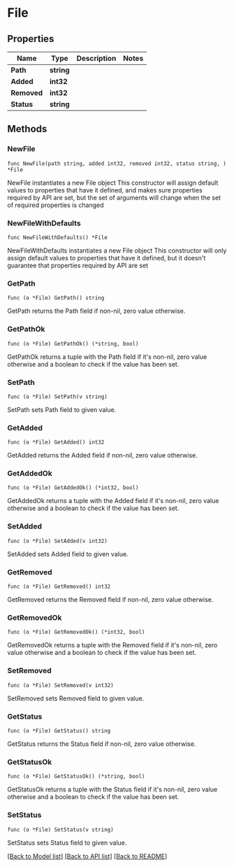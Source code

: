 # File

## Properties

Name | Type | Description | Notes
------------ | ------------- | ------------- | -------------
**Path** | **string** |  | 
**Added** | **int32** |  | 
**Removed** | **int32** |  | 
**Status** | **string** |  | 

## Methods

### NewFile

`func NewFile(path string, added int32, removed int32, status string, ) *File`

NewFile instantiates a new File object
This constructor will assign default values to properties that have it defined,
and makes sure properties required by API are set, but the set of arguments
will change when the set of required properties is changed

### NewFileWithDefaults

`func NewFileWithDefaults() *File`

NewFileWithDefaults instantiates a new File object
This constructor will only assign default values to properties that have it defined,
but it doesn't guarantee that properties required by API are set

### GetPath

`func (o *File) GetPath() string`

GetPath returns the Path field if non-nil, zero value otherwise.

### GetPathOk

`func (o *File) GetPathOk() (*string, bool)`

GetPathOk returns a tuple with the Path field if it's non-nil, zero value otherwise
and a boolean to check if the value has been set.

### SetPath

`func (o *File) SetPath(v string)`

SetPath sets Path field to given value.


### GetAdded

`func (o *File) GetAdded() int32`

GetAdded returns the Added field if non-nil, zero value otherwise.

### GetAddedOk

`func (o *File) GetAddedOk() (*int32, bool)`

GetAddedOk returns a tuple with the Added field if it's non-nil, zero value otherwise
and a boolean to check if the value has been set.

### SetAdded

`func (o *File) SetAdded(v int32)`

SetAdded sets Added field to given value.


### GetRemoved

`func (o *File) GetRemoved() int32`

GetRemoved returns the Removed field if non-nil, zero value otherwise.

### GetRemovedOk

`func (o *File) GetRemovedOk() (*int32, bool)`

GetRemovedOk returns a tuple with the Removed field if it's non-nil, zero value otherwise
and a boolean to check if the value has been set.

### SetRemoved

`func (o *File) SetRemoved(v int32)`

SetRemoved sets Removed field to given value.


### GetStatus

`func (o *File) GetStatus() string`

GetStatus returns the Status field if non-nil, zero value otherwise.

### GetStatusOk

`func (o *File) GetStatusOk() (*string, bool)`

GetStatusOk returns a tuple with the Status field if it's non-nil, zero value otherwise
and a boolean to check if the value has been set.

### SetStatus

`func (o *File) SetStatus(v string)`

SetStatus sets Status field to given value.



[[Back to Model list]](../README.md#documentation-for-models) [[Back to API list]](../README.md#documentation-for-api-endpoints) [[Back to README]](../README.md)


